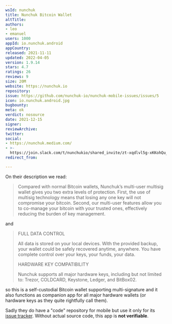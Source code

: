 ```yaml
---
wsId: nunchuk
title: Nunchuk Bitcoin Wallet
altTitle: 
authors:
- leo
- emanuel
users: 1000
appId: io.nunchuk.android
appCountry: 
released: 2021-11-11
updated: 2022-04-05
version: 1.9.14
stars: 4.7
ratings: 26
reviews: 9
size: 20M
website: https://nunchuk.io
repository: 
issue: https://github.com/nunchuk-io/nunchuk-mobile-issues/issues/5
icon: io.nunchuk.android.jpg
bugbounty: 
meta: ok
verdict: nosource
date: 2021-12-15
signer: 
reviewArchive: 
twitter: 
social:
- https://nunchuk.medium.com/
- >-
  https://join.slack.com/t/nunchukio/shared_invite/zt-xqdlvl5g-xKKohQu_R7IUo7_np8rVaw
redirect_from: 

---
```


On their description we read:

> Compared with normal Bitcoin wallets, Nunchuk’s multi-user multisig wallet gives you two extra levels of protection. First, the use of multisig technology means that losing any one key will not compromise your bitcoin. Second, our multi-user features allow you to co-manage your bitcoin with your trusted ones, effectively reducing the burden of key management.

and

> FULL DATA CONTROL
> 
> All data is stored on your local devices. With the provided backup, your wallet could be safely recovered anytime, anywhere. You have complete control over your keys, your funds, your data.
> 
> HARDWARE KEY COMPATIBILITY
> 
> Nunchuk supports all major hardware keys, including but not limited to: Trezor, COLDCARD, Keystone, Ledger, and BitBox02.

so this is a self-custodial Bitcoin wallet supporting multi-signature and it
also functions as companion app for all major hardware wallets (or hardware
keys as they quite rightfully call them).

Sadly they do have a "code" repository for mobile but use it only for its
[issue tracker](https://github.com/nunchuk-io/nunchuk-mobile-issues/issues/5).
Without actual source code, this app is **not verifiable**.